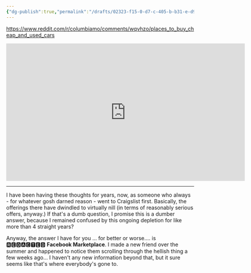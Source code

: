 ```yaml
---
{"dg-publish":true,"permalink":"/drafts/02323-f15-0-d7-c-405-b-b31-e-d933-b7691-be-5-2/","dgHomeLink":true,"dgPassFrontmatter":false}
---
```



https://www.reddit.com/r/columbiamo/comments/wqvhzo/places_to_buy_cheap_and_used_cars


<iframe id="reddit-embed" src="https://www.redditmedia.com/r/columbiamo/comments/wqvhzo/places_to_buy_cheap_and_used_cars/ikwee8w/?depth=2&amp;showmore=false&amp;embed=true&amp;showtitle=true&amp;context=1&amp;showmedia=false" sandbox="allow-scripts allow-same-origin allow-popups" style="border: none;" height="369" width="640" scrolling="no"></iframe>

---

I have been having these thoughts for years, now, as someone who always - for whatever gosh darned reason - went to Craigslist first. Basically, the offerings there have dwindled to virtually nill (in terms of reasonably serious offers, anyway.) If that's a dumb question, I promise this is a dumber answer, because I remained confused by this ongoing depletion for like more than 4 straight years? 

Anyway, the answer I have for you ... for better or worse.... is 🆁🅴🅳🅰🅲🆃🅴🅳 **Facebook Marketplace**. I made a new friend over the summer and happened to notice them scrolling through the hellish thing a few weeks ago... I haven't any new information beyond that, but it sure seems like that's where everybody's gone to.